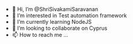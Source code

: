 - 👋 Hi, I’m @ShriSivakamiSaravanan
- 👀 I’m interested in Test automation framework
- 🌱 I’m currently learning NodeJS
- 💞️ I’m looking to collaborate on Cyprus
- 📫 How to reach me ...

<!---
ShriSivakamiSaravanan/ShriSivakamiSaravanan is a ✨ special ✨ repository because its `README.md` (this file) appears on your GitHub profile.
You can click the Preview link to take a look at your changes.
--->
